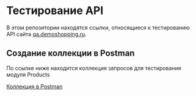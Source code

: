# Тестирование API

В этом репозитории находятся ссылки, относящиеся к тестированию API сайта [qa.demoshopping.ru](https://qa.demoshopping.ru/). 

## Создание коллекции в Postman
По ссылке ниже находится коллекция запросов для тестирования модуля Products 
</br>

[Коллекция в Postman](https://www.postman.com/descent-module-astronomer-62940589/workspace/sherstniuk-study/collection/27495333-35916063-245c-4b90-9f9b-bfc3d1b5f506?action=share&creator=27495333&active-environment=27495333-96239378-4328-4170-b58b-f0c8b7ee1d64)
